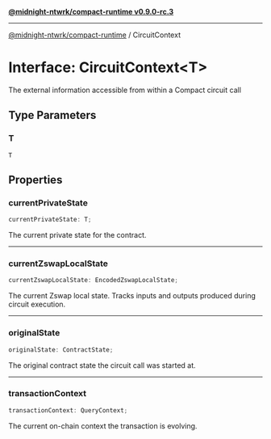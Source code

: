 [**@midnight-ntwrk/compact-runtime v0.9.0-rc.3**](../README.md)

***

[@midnight-ntwrk/compact-runtime](../globals.md) / CircuitContext

# Interface: CircuitContext\<T\>

The external information accessible from within a Compact circuit call

## Type Parameters

### T

`T`

## Properties

### currentPrivateState

```ts
currentPrivateState: T;
```

The current private state for the contract.

***

### currentZswapLocalState

```ts
currentZswapLocalState: EncodedZswapLocalState;
```

The current Zswap local state. Tracks inputs and outputs produced during circuit execution.

***

### originalState

```ts
originalState: ContractState;
```

The original contract state the circuit call was started at.

***

### transactionContext

```ts
transactionContext: QueryContext;
```

The current on-chain context the transaction is evolving.
